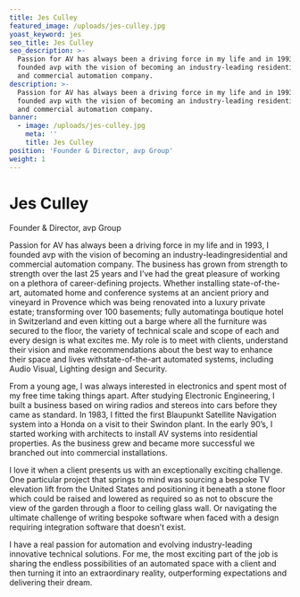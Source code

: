 ```yaml
---
title: Jes Culley
featured_image: /uploads/jes-culley.jpg
yoast_keyword: jes
seo_title: Jes Culley
seo_description: >-
  Passion for ​AV has always been a ​driving force in​ my life and in 1993, I
  founded avp with the vision of becoming an ​industry-leading​ ​residential
  ​and commercial automation company.
description: >-
  Passion for ​AV has always been a ​driving force in​ my life and in 1993, I
  founded avp with the vision of becoming an ​industry-leading​ ​residential
  ​and commercial automation company.
banner:
  - image: /uploads/jes-culley.jpg
    meta: ''
    title: Jes Culley
position: 'Founder & Director, avp Group'
weight: 1
---
```


# Jes Culley

Founder & Director, avp Group

Passion for ​AV has always been a ​driving force in​ my life and in 1993, I founded avp with the vision of becoming an ​industry-leading​ ​residential ​and commercial automation company. The business has grown from strength to strength over the last 25 years and I’ve had the great pleasure of working on a ​plethora ​of ​career-defining ​projects. Whether installing ​state-of-the-art, automated home and conference systems at an ancient priory and vineyard in Provence which was being renovated into a luxury private estate; transforming over 100 basements; fully ​automating​ a boutique hotel in Switzerland and even ​kitting out a barge where all the furniture was secured to the floor, ​the variety of technical scale and scope of each and every design is what excites me. ​My role is to meet with clients, understand their vision and make recommendations about the best way to enhance ​their space and lives ​with ​state-of-the-art​ automated systems, including Audio Visual, Lighting design and Security.

From a young age, I was always interested in electronics and spent most of my free time taking things apart. After studying Electronic Engineering, I built a business based on wiring radios and stereos into cars before they came as standard. In 1983, I fitted the first Blaupunkt Satellite Navigation system into a Honda on a visit to their Swindon plant.  In the early 90’s, I started working with architects to install AV systems into residential properties. As the business grew and became more successful we branched out into commercial installations.

I love it when a client presents us with an ​exceptionally​ exciting challenge. ​One particular project that springs to mind was sourcing​ a bespoke TV elevation lift from the United States and positioning it beneath a stone floor which​ could ​be raised and lowered as required so as not to obscure​ the view of the garden through ​a​ floor to ceiling glass wall. ​Or navigating the ultimate challenge of writing bespoke software when faced with a design requiring integration software that doesn’t exist.

I have a real passion for automation and ​evolving industry-leading innovative technical solutions​. For me, the most exciting part of the job is sharing the endless possibilities of an automated space with a client and then turning it into an extraordinary reality, ​outperforming expectations​ and delivering their dream.
